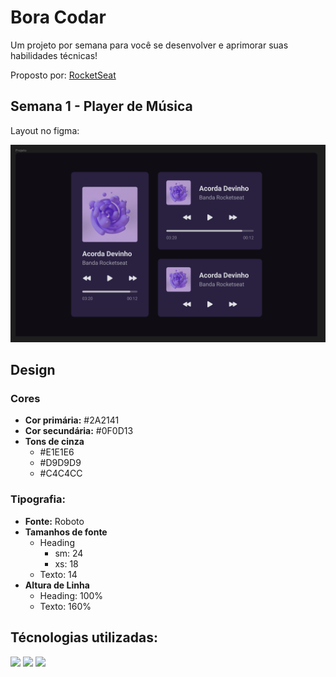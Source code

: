# Bora Codar

Um projeto por semana para você se desenvolver e aprimorar suas habilidades técnicas!

Proposto por: [RocketSeat](https://www.rocketseat.com.br/boracodar)

## Semana 1 - Player de Música

Layout no figma:

![Layout do projeto no figma](assets/figmaLayout.png)

## Design

### Cores

- **Cor primária:** #2A2141
- **Cor secundária:** #0F0D13
- **Tons de cinza**
  - #E1E1E6
  - #D9D9D9
  - #C4C4CC

### Tipografia:

- **Fonte:** Roboto
- **Tamanhos de fonte**
  - Heading
    - sm: 24
    - xs: 18
  - Texto: 14
- **Altura de Linha**
  - Heading: 100%
  - Texto: 160%


## Técnologias utilizadas:

<div>
    <img src="https://cdn.jsdelivr.net/gh/devicons/devicon/icons/html5/html5-plain-wordmark.svg" width="100" />
    <img src="https://cdn.jsdelivr.net/gh/devicons/devicon/icons/css3/css3-original-wordmark.svg" width="100"/>
    <img src="https://cdn.jsdelivr.net/gh/devicons/devicon/icons/javascript/javascript-original.svg" width="100"/>
</div>


